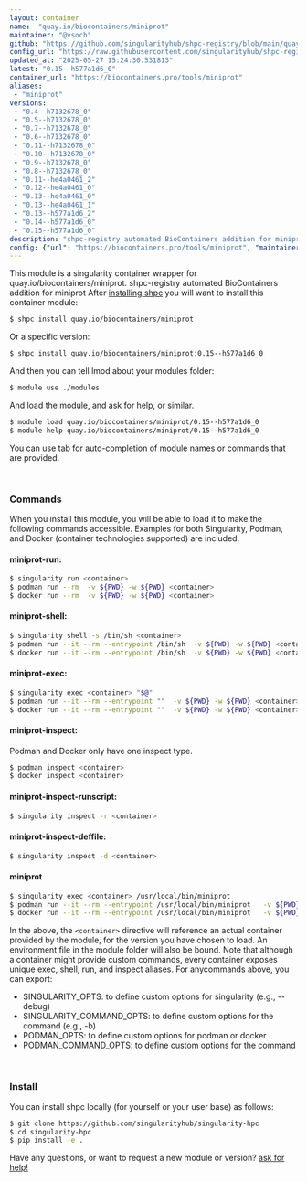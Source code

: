 ```yaml
---
layout: container
name:  "quay.io/biocontainers/miniprot"
maintainer: "@vsoch"
github: "https://github.com/singularityhub/shpc-registry/blob/main/quay.io/biocontainers/miniprot/container.yaml"
config_url: "https://raw.githubusercontent.com/singularityhub/shpc-registry/main/quay.io/biocontainers/miniprot/container.yaml"
updated_at: "2025-05-27 15:24:30.531813"
latest: "0.15--h577a1d6_0"
container_url: "https://biocontainers.pro/tools/miniprot"
aliases:
 - "miniprot"
versions:
 - "0.4--h7132678_0"
 - "0.5--h7132678_0"
 - "0.7--h7132678_0"
 - "0.6--h7132678_0"
 - "0.11--h7132678_0"
 - "0.10--h7132678_0"
 - "0.9--h7132678_0"
 - "0.8--h7132678_0"
 - "0.11--he4a0461_2"
 - "0.12--he4a0461_0"
 - "0.13--he4a0461_0"
 - "0.13--he4a0461_1"
 - "0.13--h577a1d6_2"
 - "0.14--h577a1d6_0"
 - "0.15--h577a1d6_0"
description: "shpc-registry automated BioContainers addition for miniprot"
config: {"url": "https://biocontainers.pro/tools/miniprot", "maintainer": "@vsoch", "description": "shpc-registry automated BioContainers addition for miniprot", "latest": {"0.15--h577a1d6_0": "sha256:9c6818df1b7d743e66faac717b26009388b16b7ed5e25b54eb5427251ffbedb6"}, "tags": {"0.4--h7132678_0": "sha256:f47e9f65bc7e6abcd7e1d73dc505a737bcac805514ab44f2d7aa1a97c7d95ebd", "0.5--h7132678_0": "sha256:f2470b9f18f7c6765547e4e1429f04166238454aa0625204ea73d217743e48d9", "0.7--h7132678_0": "sha256:f6b9122f4bc36cabea25c5c81f17711d37b60b235a6c3e8e04e5979e51079c5e", "0.6--h7132678_0": "sha256:81a3a45c40ccc3d8875d0f512654dc20b91aa9a6f2e8ec1962efdbc24a80226e", "0.11--h7132678_0": "sha256:17ea7efdb2f167f6817308fe590f14454b11b23394c971d419c7d3c5a85882da", "0.10--h7132678_0": "sha256:87dba9d874fe10419c821f93afcaf4e1e734b06d917c5363f800bbb248430915", "0.9--h7132678_0": "sha256:e06fc9044e12dfc5ead39e4876996cf2f1f62a5addccd8232838ea0a028b866e", "0.8--h7132678_0": "sha256:57e5837b0f7dd72ee1019020b6ebe5179c3a88a5245cd9b580015a2bf38225e8", "0.11--he4a0461_2": "sha256:1958c9a031388ae33fc2f25adc29ea80ae917e13fc86b1d2d235481309f4d87a", "0.12--he4a0461_0": "sha256:c09c7fad96051c08f0525e2e80bacc14084da021f5e153fd604d463f255fda77", "0.13--he4a0461_0": "sha256:41e9fac359d2dfde9db33ad975ec08ca241c56371624608694887756e6a5205a", "0.13--he4a0461_1": "sha256:2e2b8f93d139949fd15bf6587b94274c7a86e33157312db9cb539c9e29100416", "0.13--h577a1d6_2": "sha256:0f472140aa291454d146998cb706649a27c55c14e4c78c89803e1175e46748bb", "0.14--h577a1d6_0": "sha256:0e7f58fa9e28057352ba29b85cc8765eca6ce76f0fe9a20bd899e94559689570", "0.15--h577a1d6_0": "sha256:9c6818df1b7d743e66faac717b26009388b16b7ed5e25b54eb5427251ffbedb6"}, "docker": "quay.io/biocontainers/miniprot", "aliases": {"miniprot": "/usr/local/bin/miniprot"}}
---
```


This module is a singularity container wrapper for quay.io/biocontainers/miniprot.
shpc-registry automated BioContainers addition for miniprot
After [installing shpc](#install) you will want to install this container module:


```bash
$ shpc install quay.io/biocontainers/miniprot
```

Or a specific version:

```bash
$ shpc install quay.io/biocontainers/miniprot:0.15--h577a1d6_0
```

And then you can tell lmod about your modules folder:

```bash
$ module use ./modules
```

And load the module, and ask for help, or similar.

```bash
$ module load quay.io/biocontainers/miniprot/0.15--h577a1d6_0
$ module help quay.io/biocontainers/miniprot/0.15--h577a1d6_0
```

You can use tab for auto-completion of module names or commands that are provided.

<br>

### Commands

When you install this module, you will be able to load it to make the following commands accessible.
Examples for both Singularity, Podman, and Docker (container technologies supported) are included.

#### miniprot-run:

```bash
$ singularity run <container>
$ podman run --rm  -v ${PWD} -w ${PWD} <container>
$ docker run --rm  -v ${PWD} -w ${PWD} <container>
```

#### miniprot-shell:

```bash
$ singularity shell -s /bin/sh <container>
$ podman run --it --rm --entrypoint /bin/sh  -v ${PWD} -w ${PWD} <container>
$ docker run --it --rm --entrypoint /bin/sh  -v ${PWD} -w ${PWD} <container>
```

#### miniprot-exec:

```bash
$ singularity exec <container> "$@"
$ podman run --it --rm --entrypoint ""  -v ${PWD} -w ${PWD} <container> "$@"
$ docker run --it --rm --entrypoint ""  -v ${PWD} -w ${PWD} <container> "$@"
```

#### miniprot-inspect:

Podman and Docker only have one inspect type.

```bash
$ podman inspect <container>
$ docker inspect <container>
```

#### miniprot-inspect-runscript:

```bash
$ singularity inspect -r <container>
```

#### miniprot-inspect-deffile:

```bash
$ singularity inspect -d <container>
```


#### miniprot

```bash
$ singularity exec <container> /usr/local/bin/miniprot
$ podman run --it --rm --entrypoint /usr/local/bin/miniprot   -v ${PWD} -w ${PWD} <container> -c " $@"
$ docker run --it --rm --entrypoint /usr/local/bin/miniprot   -v ${PWD} -w ${PWD} <container> -c " $@"
```



In the above, the `<container>` directive will reference an actual container provided
by the module, for the version you have chosen to load. An environment file in the
module folder will also be bound. Note that although a container
might provide custom commands, every container exposes unique exec, shell, run, and
inspect aliases. For anycommands above, you can export:

 - SINGULARITY_OPTS: to define custom options for singularity (e.g., --debug)
 - SINGULARITY_COMMAND_OPTS: to define custom options for the command (e.g., -b)
 - PODMAN_OPTS: to define custom options for podman or docker
 - PODMAN_COMMAND_OPTS: to define custom options for the command

<br>

### Install

You can install shpc locally (for yourself or your user base) as follows:

```bash
$ git clone https://github.com/singularityhub/singularity-hpc
$ cd singularity-hpc
$ pip install -e .
```

Have any questions, or want to request a new module or version? [ask for help!](https://github.com/singularityhub/singularity-hpc/issues)